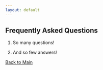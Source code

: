 ```yaml
---
layout: default
---
```


## Frequently Asked Questions

1. So many questions!

2. And so few answers!


[Back to Main](./README.md)
